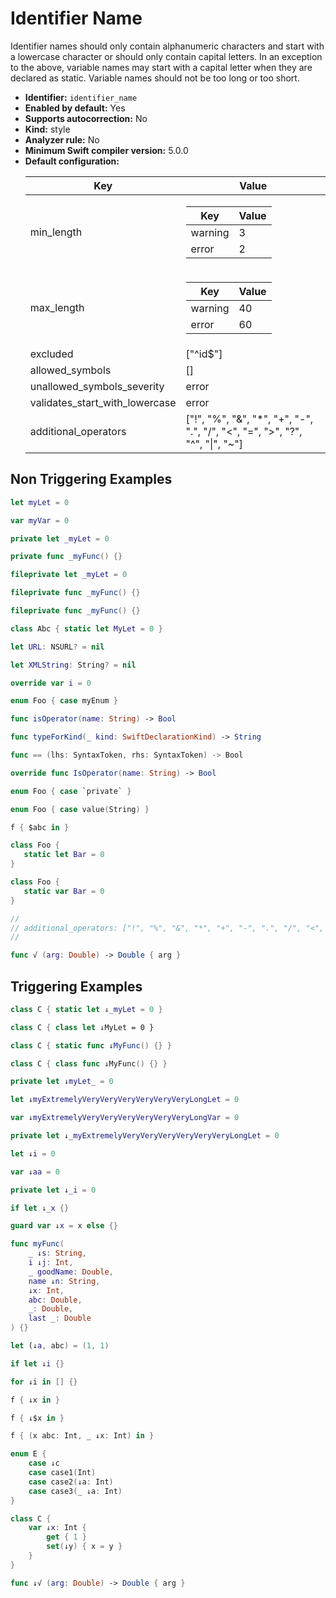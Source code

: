 # Identifier Name

Identifier names should only contain alphanumeric characters and start with a lowercase character or should only contain capital letters. In an exception to the above, variable names may start with a capital letter when they are declared as static. Variable names should not be too long or too short.

* **Identifier:** `identifier_name`
* **Enabled by default:** Yes
* **Supports autocorrection:** No
* **Kind:** style
* **Analyzer rule:** No
* **Minimum Swift compiler version:** 5.0.0
* **Default configuration:**
  <table>
  <thead>
  <tr><th>Key</th><th>Value</th></tr>
  </thead>
  <tbody>
  <tr>
  <td>
  min_length
  </td>
  <td>
  <table>
  <thead>
  <tr><th>Key</th><th>Value</th></tr>
  </thead>
  <tbody>
  <tr>
  <td>
  warning
  </td>
  <td>
  3
  </td>
  </tr>
  <tr>
  <td>
  error
  </td>
  <td>
  2
  </td>
  </tr>
  </tbody>
  </table>
  </td>
  </tr>
  <tr>
  <td>
  max_length
  </td>
  <td>
  <table>
  <thead>
  <tr><th>Key</th><th>Value</th></tr>
  </thead>
  <tbody>
  <tr>
  <td>
  warning
  </td>
  <td>
  40
  </td>
  </tr>
  <tr>
  <td>
  error
  </td>
  <td>
  60
  </td>
  </tr>
  </tbody>
  </table>
  </td>
  </tr>
  <tr>
  <td>
  excluded
  </td>
  <td>
  [&quot;^id$&quot;]
  </td>
  </tr>
  <tr>
  <td>
  allowed_symbols
  </td>
  <td>
  []
  </td>
  </tr>
  <tr>
  <td>
  unallowed_symbols_severity
  </td>
  <td>
  error
  </td>
  </tr>
  <tr>
  <td>
  validates_start_with_lowercase
  </td>
  <td>
  error
  </td>
  </tr>
  <tr>
  <td>
  additional_operators
  </td>
  <td>
  [&quot;!&quot;, &quot;%&quot;, &quot;&&quot;, &quot;*&quot;, &quot;+&quot;, &quot;-&quot;, &quot;.&quot;, &quot;/&quot;, &quot;<&quot;, &quot;=&quot;, &quot;>&quot;, &quot;?&quot;, &quot;^&quot;, &quot;|&quot;, &quot;~&quot;]
  </td>
  </tr>
  </tbody>
  </table>

## Non Triggering Examples

```swift
let myLet = 0
```

```swift
var myVar = 0
```

```swift
private let _myLet = 0
```

```swift
private func _myFunc() {}
```

```swift
fileprivate let _myLet = 0
```

```swift
fileprivate func _myFunc() {}
```

```swift
fileprivate func _myFunc() {}
```

```swift
class Abc { static let MyLet = 0 }
```

```swift
let URL: NSURL? = nil
```

```swift
let XMLString: String? = nil
```

```swift
override var i = 0
```

```swift
enum Foo { case myEnum }
```

```swift
func isOperator(name: String) -> Bool
```

```swift
func typeForKind(_ kind: SwiftDeclarationKind) -> String
```

```swift
func == (lhs: SyntaxToken, rhs: SyntaxToken) -> Bool
```

```swift
override func IsOperator(name: String) -> Bool
```

```swift
enum Foo { case `private` }
```

```swift
enum Foo { case value(String) }
```

```swift
f { $abc in }
```

```swift
class Foo {
   static let Bar = 0
}
```

```swift
class Foo {
   static var Bar = 0
}
```

```swift
//
// additional_operators: ["!", "%", "&", "*", "+", "-", ".", "/", "<", "=", ">", "?", "^", "|", "~", "√"]
//

func √ (arg: Double) -> Double { arg }

```

## Triggering Examples

```swift
class C { static let ↓_myLet = 0 }
```

```swift
class C { class let ↓MyLet = 0 }
```

```swift
class C { static func ↓MyFunc() {} }
```

```swift
class C { class func ↓MyFunc() {} }
```

```swift
private let ↓myLet_ = 0
```

```swift
let ↓myExtremelyVeryVeryVeryVeryVeryVeryLongLet = 0
```

```swift
var ↓myExtremelyVeryVeryVeryVeryVeryVeryLongVar = 0
```

```swift
private let ↓_myExtremelyVeryVeryVeryVeryVeryVeryLongLet = 0
```

```swift
let ↓i = 0
```

```swift
var ↓aa = 0
```

```swift
private let ↓_i = 0
```

```swift
if let ↓_x {}
```

```swift
guard var ↓x = x else {}
```

```swift
func myFunc(
    _ ↓s: String,
    i ↓j: Int,
    _ goodName: Double,
    name ↓n: String,
    ↓x: Int,
    abc: Double,
    _: Double,
    last _: Double
) {}
```

```swift
let (↓a, abc) = (1, 1)
```

```swift
if let ↓i {}
```

```swift
for ↓i in [] {}
```

```swift
f { ↓x in }
```

```swift
f { ↓$x in }
```

```swift
f { (x abc: Int, _ ↓x: Int) in }
```

```swift
enum E {
    case ↓c
    case case1(Int)
    case case2(↓a: Int)
    case case3(_ ↓a: Int)
}
```

```swift
class C {
    var ↓x: Int {
        get { 1 }
        set(↓y) { x = y }
    }
}
```

```swift
func ↓√ (arg: Double) -> Double { arg }
```